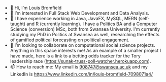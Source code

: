 - 👋 Hi, I’m Louis Bromfield
- 👀 I’m interested in Full Stack Web Development and Data Analysis.
- 🌱 I have experience working in Java, JavaFX, MySQL, MERN (self-taught) and R (currently learning). I have a Politics BA and a Computer Science (conversion) MSc, both from Swansea University. I'm currently studying my PhD in Politics at Swansea as well, researching the effects of gamified political forecasting on political engagement.
- 💞️ I’m looking to collaborate on computational social science projects. Anything in this space interests me! As an example of a smaller project I have made, here is a link to a betting odds tracker for the Tory leadership race (https://sunak-truss-poll-watcher.herokuapp.com).
- 📫 How to reach me: My email is 908747@swansea.ac.uk and my LinkedIn is https://www.linkedin.com/in/louis-bromfield-7098071a4/

<!---
Louis-Bromfield/Louis-Bromfield is a ✨ special ✨ repository because its `README.md` (this file) appears on your GitHub profile.
You can click the Preview link to take a look at your changes.
--->
